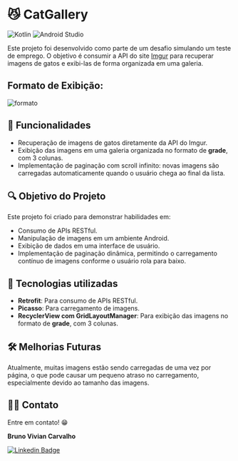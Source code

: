 # 😼 CatGallery
![Kotlin](https://img.shields.io/badge/kotlin-%237F52FF.svg?style=for-the-badge&logo=kotlin&logoColor=white) ![Android Studio](https://img.shields.io/badge/android%20studio-346ac1?style=for-the-badge&logo=android%20studio&logoColor=white)

Este projeto foi desenvolvido como parte de um desafio simulando um teste de emprego. O objetivo é consumir a API do site [Imgur](https://imgur.com/) para recuperar imagens de gatos e exibi-las de forma organizada em uma galeria.

## Formato de Exibição:
![formato](https://github.com/user-attachments/assets/6a8466e0-e3d7-4a7a-afb0-f73fc4d01ed3)

## 📱 Funcionalidades
- Recuperação de imagens de gatos diretamente da API do Imgur.
- Exibição das imagens em uma galeria organizada no formato de **grade**, com 3 colunas.
- Implementação de paginação com scroll infinito: novas imagens são carregadas automaticamente quando o usuário chega ao final da lista.

## 🔍 Objetivo do Projeto
Este projeto foi criado para demonstrar habilidades em:
- Consumo de APIs RESTful.
- Manipulação de imagens em um ambiente Android.
- Exibição de dados em uma interface de usuário.
- Implementação de paginação dinâmica, permitindo o carregamento contínuo de imagens conforme o usuário rola para baixo.

## 📙 Tecnologias utilizadas
- **Retrofit**: Para consumo de APIs RESTful.
- **Picasso**: Para carregamento de imagens.
- **RecyclerView com GridLayoutManager**: Para exibição das imagens no formato de **grade**, com 3 colunas.

## 🛠️ Melhorias Futuras
Atualmente, muitas imagens estão sendo carregadas de uma vez por página, o que pode causar um pequeno atraso no carregamento, especialmente devido ao tamanho das imagens.

## 🧑‍💻 Contato
Entre em contato! 😁

**Bruno Vivian Carvalho**

[![Linkedin Badge](https://img.shields.io/badge/-LinkedIn-blue?style=flat-square&logo=Linkedin&logoColor=white&link=https://www.linkedin.com/in/bvcarvalho/)](https://www.linkedin.com/in/bvcarvalho/)

